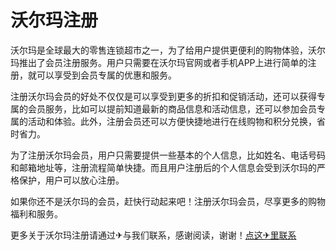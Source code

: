 # 沃尔玛注册

沃尔玛是全球最大的零售连锁超市之一，为了给用户提供更便利的购物体验，沃尔玛推出了会员注册服务。用户只需要在沃尔玛官网或者手机APP上进行简单的注册，就可以享受到会员专属的优惠和服务。

注册沃尔玛会员的好处不仅仅是可以享受到更多的折扣和促销活动，还可以获得专属的会员服务，比如可以提前知道最新的商品信息和活动信息，还可以参加会员专属的活动和体验。此外，注册会员还可以方便快捷地进行在线购物和积分兑换，省时省力。

为了注册沃尔玛会员，用户只需要提供一些基本的个人信息，比如姓名、电话号码和邮箱地址等，注册流程简单快捷。而且用户注册后的个人信息会受到沃尔玛的严格保护，用户可以放心注册。

如果你还不是沃尔玛的会员，赶快行动起来吧！注册沃尔玛会员，尽享更多的购物福利和服务。

更多关于沃尔玛注册请通过✈与我们联系，感谢阅读，谢谢！[点这✈里联系](https://ww.k02.cc)